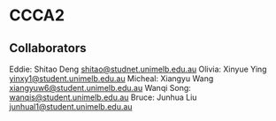 # CCCA2

## Collaborators
Eddie: Shitao Deng <shitao@studnet.unimelb.edu.au>
Olivia: Xinyue Ying <yinxy1@student.unimelb.edu.au>
Micheal: Xiangyu Wang <xiangyuw6@student.unimelb.edu.au>
Wanqi Song: <wanqis@student.unimelb.edu.au>
Bruce: Junhua Liu <junhual1@student.unimelb.edu.au>
